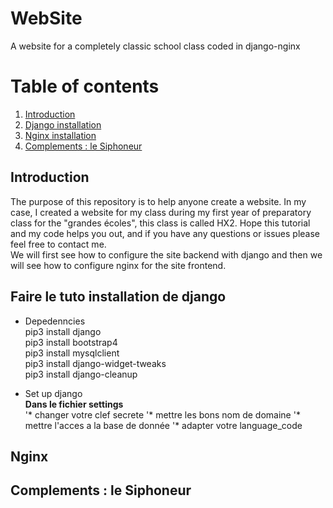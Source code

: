 # WebSite
A website for a completely classic school class coded in django-nginx 

# Table of contents
1. [Introduction](#introduction)
2. [Django installation](#Django)
3. [Nginx installation](#Nginx)
4. [Complements : le Siphoneur](#Siphoneur)

## Introduction <a name="introduction"></a>
The purpose of this repository is to help anyone create a website. In my case, I created a website for my class during my first year of preparatory class for the "grandes écoles", this class is called HX2. Hope this tutorial and my code helps you out, and if you have any questions or issues please feel free to contact me.\
We will first see how to configure the site backend with django and then we will see how to configure nginx for the site frontend. 

## Faire le tuto installation de django <a name="Django"></a>
* Depedenncies \
pip3 install django \
pip3 install bootstrap4\
pip3 install mysqlclient \
pip3 install django-widget-tweaks \
pip3 install django-cleanup

* Set up django \
__Dans le fichier settings__ \
'* changer votre clef secrete
'* mettre les bons nom de domaine
'* mettre l'acces a la base de donnée
'* adapter votre language_code

## Nginx <a name="Nginx"></a>

## Complements : le Siphoneur <a name="Siphoneur"></a>
